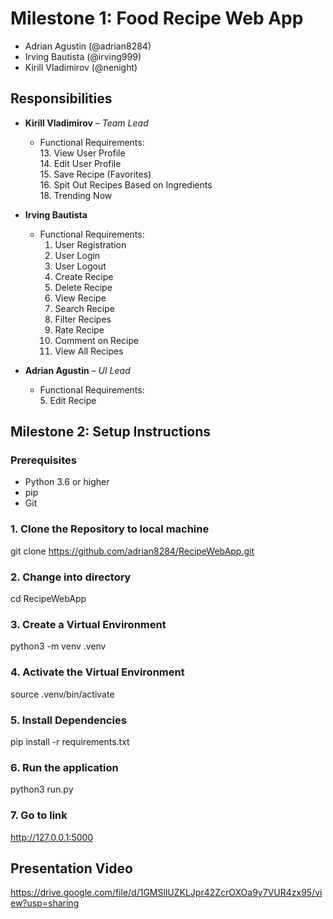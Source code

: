 # Milestone 1: Food Recipe Web App
- Adrian Agustin (@adrian8284)
- Irving Bautista (@irving999)
- Kirill Vladimirov (@nenight)

## Responsibilities

- **Kirill Vladimirov** – *Team Lead*
  - Functional Requirements:  
    13. View User Profile  
    14. Edit User Profile  
    15. Save Recipe (Favorites)  
    16. Spit Out Recipes Based on Ingredients  
    18. Trending Now

- **Irving Bautista**
  - Functional Requirements:
    1. User Registration
    2. User Login
    3. User Logout
    4. Create Recipe
    6. Delete Recipe
    7. View Recipe
    8. Search Recipe
    9. Filter Recipes
    10. Rate Recipe
    11. Comment on Recipe
    12. View All Recipes

- **Adrian Agustin** – *UI Lead*
  - Functional Requirements:  
    5. Edit Recipe  

## Milestone 2: Setup Instructions

### Prerequisites
- Python 3.6 or higher
- pip 
- Git 

### 1. Clone the Repository to local machine
git clone https://github.com/adrian8284/RecipeWebApp.git

### 2. Change into directory
cd RecipeWebApp 

### 3. Create a Virtual Environment
python3 -m venv .venv

### 4. Activate the Virtual Environment
source .venv/bin/activate

### 5. Install Dependencies
pip install -r requirements.txt

### 6. Run the application 
python3 run.py

### 7. Go to link
http://127.0.0.1:5000

## Presentation Video
https://drive.google.com/file/d/1GMSllUZKLJpr42ZcrOXOa9y7VUR4zx95/view?usp=sharing
